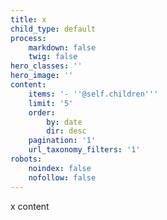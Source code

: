 ```yaml
---
title: x
child_type: default
process:
    markdown: false
    twig: false
hero_classes: ''
hero_image: ''
content:
    items: '- ''@self.children'''
    limit: '5'
    order:
        by: date
        dir: desc
    pagination: '1'
    url_taxonomy_filters: '1'
robots:
    noindex: false
    nofollow: false
---
```


x content